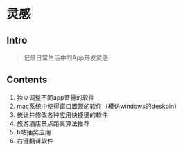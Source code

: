 # 灵感

## Intro

> 记录日常生活中的App开发灵感

## Contents

1. 独立调整不同app音量的软件
2. mac系统中使得窗口置顶的软件（模仿windows的deskpin）
3. 统计并修改各种应用快捷键的软件
4. 旅游酒店景点距离算法推荐
5. b站抽奖应用
6. 右键翻译软件

